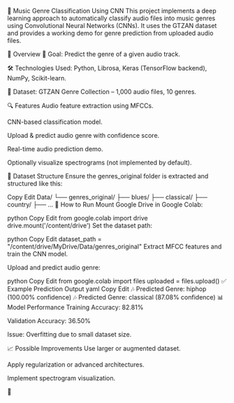 🎵 Music Genre Classification Using CNN
This project implements a deep learning approach to automatically classify audio files into music genres using Convolutional Neural Networks (CNNs). It uses the GTZAN dataset and provides a working demo for genre prediction from uploaded audio files.

📌 Overview
🎯 Goal: Predict the genre of a given audio track.

🛠️ Technologies Used: Python, Librosa, Keras (TensorFlow backend), NumPy, Scikit-learn.

📁 Dataset: GTZAN Genre Collection – 1,000 audio files, 10 genres.

🔍 Features
Audio feature extraction using MFCCs.

CNN-based classification model.

Upload & predict audio genre with confidence score.

Real-time audio prediction demo.

Optionally visualize spectrograms (not implemented by default).

📂 Dataset Structure
Ensure the genres_original folder is extracted and structured like this:

Copy
Edit
Data/
└── genres_original/
    ├── blues/
    ├── classical/
    ├── country/
    ├── ...
🚀 How to Run
Mount Google Drive in Google Colab:

python
Copy
Edit
from google.colab import drive
drive.mount('/content/drive')
Set the dataset path:

python
Copy
Edit
dataset_path = "/content/drive/MyDrive/Data/genres_original"
Extract MFCC features and train the CNN model.

Upload and predict audio genre:

python
Copy
Edit
from google.colab import files
uploaded = files.upload()
✅ Example Prediction Output
yaml
Copy
Edit
🎶 Predicted Genre: hiphop (100.00% confidence)
🎶 Predicted Genre: classical (87.08% confidence)
📊 Model Performance
Training Accuracy: 82.81%

Validation Accuracy: 36.50%

Issue: Overfitting due to small dataset size.

📈 Possible Improvements
Use larger or augmented dataset.

Apply regularization or advanced architectures.

Implement spectrogram visualization.

📝
